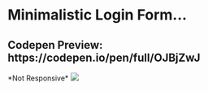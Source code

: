 <h1>Minimalistic Login Form...</h1>
<h2>Codepen Preview: https://codepen.io/pen/full/OJBjZwJ</h2>
*Not Responsive*
<img src="https://i.ibb.co/ZW5n7z6/image-2023-04-30-132601877.png">
